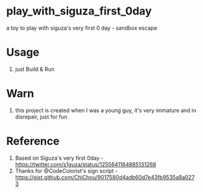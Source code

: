 # play_with_siguza_first_0day
a toy to play with siguza's very first 0 day - sandbox escape

# Usage
1. just Build & Run

# Warn
1. this project is created when I was a young guy, it's very immature and in disrepair, just for fun.

# Reference
1. Based on Siguza's very first 0day - https://twitter.com/s1guza/status/1255641164885131268
2. Thanks for @CodeColorist's sign script - https://gist.github.com/ChiChou/9017580d4adb60d7e43fb9535a8a0273
